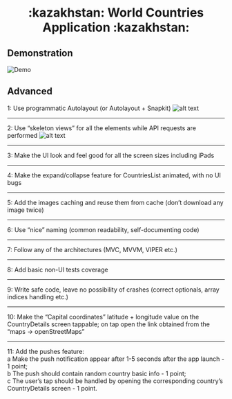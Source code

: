 <h1 align="center">
  :kazakhstan:	 World Countries Application :kazakhstan:	
</h1>


## Demonstration

![Demo](basic-demo.gif)

## Advanced

1: Use programmatic Autolayout (or Autolayout + Snapkit)
![alt text](http://url/to/img.png)

---
2: Use “skeleton views” for all the elements while API requests are performed
![alt text](http://url/to/img.png)
 
 ---
3: Make the UI look and feel good for all the screen sizes including iPads

---
4: Make the expand/collapse feature for CountriesList animated, with no UI bugs

---
5: Add the images caching and reuse them from cache (don’t download any image twice)

---
6: Use “nice” naming (common readability, self-documenting code)

---
7: Follow any of the architectures (MVC, MVVM, VIPER etc.)

---
8: Add basic non-UI tests coverage

---
9: Write safe code, leave no possibility of crashes (correct optionals, array indices handling etc.)

---
10: Make the “Capital coordinates” latitude + longitude value on the CountryDetails screen tappable; on tap open the link obtained from the “maps → openStreetMaps”

---
11: Add the pushes feature:
 <br />
a Make the push notification appear after 1-5 seconds after the app launch - 1 point;
 <br />
b The push should contain random country basic info - 1 point; 
 <br />
c The user’s tap should be handled by opening the corresponding country’s CountryDetails screen - 1 point.






